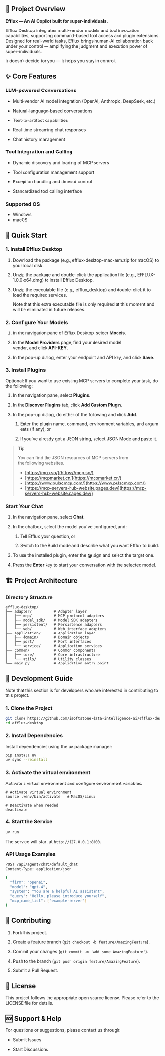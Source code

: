 ## 🚀 Project Overview

**Efflux — An AI Copilot built for super-individuals.**

Efflux Desktop integrates multi-vendor models and tool invocation capabilities, supporting command-based tool access and plugin extensions. Designed for real-world tasks, Efflux brings human-AI collaboration back under your control — amplifying the judgment and execution power of super-individuals.

It doesn’t decide for you — it helps you stay in control.

## ✨ Core Features

### LLM-powered Conversations

*   Multi-vendor AI model integration (OpenAI, Anthropic, DeepSeek, etc.)
    
*   Natural-language-based conversations
    
*   Text-to-artifact capabilities
    
*   Real-time streaming chat responses
    
*   Chat history management
    

###  Tool Integration and Calling

*   Dynamic discovery and loading of MCP servers
    
*   Tool configuration management support
    
*   Exception handling and timeout control
    
*   Standardized tool calling interface
    

### Supported OS

*   Windows
*   macOS
    

## 🚀 Quick Start


### 1. Install Efflux Desktop

1. Download the package (e.g., efflux-desktop-mac-arm.zip for macOS) to your local disk.
   
2. Unzip the package and double-click the application file (e.g., EFFLUX-1.0.0-x64.dmg) to install Efflux Desktop.
   
3. Unzip the executable file (e.g., efflux_desktop) and double-click it to load the required services.
   
   Note that this extra executable file is only required at this moment and will be eliminated in future releases.

### 2. Configure Your Models

1.  In the navigation pane of Efflux Desktop, select **Models**.
    
2.  In the **Model Providers** page, find your desired model vendor, and click **API-KEY**.
    
3.  In the pop-up dialog, enter your endpoint and API key, and click **Save**.
    

### 3. Install Plugins

Optional: If you want to use existing MCP servers to complete your task, do the following:

1.  In the navigation pane, select **Plugins**.
    
2.  In the **Discover Plugins** tab, click **Add Custom Plugin**.
    
3.  In the pop-up dialog, do either of the following and click **Add**.
    
    1.  Enter the plugin name, command, environment variables, and arguments (if any), or 
        
    2.  If you've already got a JSON string, select JSON Mode and paste it.
        

> **Tip**
> 
> You can find the JSON resources of MCP servers from the following websites.
> - [https://mcp.so/](https://mcp.so/)
> - [https://mcpmarket.cn/](https://mcpmarket.cn/)
> - [https://www.pulsemcp.com/](https://www.pulsemcp.com/)
> - [https://mcp-servers-hub-website.pages.dev/](https://mcp-servers-hub-website.pages.dev/)
        

### Start Your Chat

1.  In the navigation pane, select **Chat**.
    
2.  In the chatbox, select the model you've configured, and:
    
    1.  Tell Efflux your question, or
        
    2.  Switch to the Build mode and describe what you want Efflux to build.
        
3.  To use the installed plugin, enter the **@** sign and select the target one.

4.  Press the **Enter** key to start your conversation with the selected model.
    

## 🏗️ Project Architecture

### Directory Structure

```plaintext
efflux-desktop/
├── adapter/          # Adapter layer
│   ├── mcp/          # MCP protocol adapters
│   ├── model_sdk/    # Model SDK adapters
│   ├── persistent/   # Persistence adapters
│   └── web/          # Web interface adapters
├── application/      # Application layer
│   ├── domain/       # Domain objects
│   ├── port/         # Port interfaces
│   └── service/      # Application services
├── common/           # Common components
│   ├── core/         # Core infrastructure
│   └── utils/        # Utility classes
└── main.py           # Application entry point
```

## 🔧 Development Guide


Note that this section is for developers who are interested in contributing to this project.

### 1. Clone the Project

```bash
git clone https://github.com/isoftstone-data-intelligence-ai/efflux-desktop.git
cd efflux-desktop
```

### 2. Install Dependencies


Install dependencies using the uv package manager:

```bash
pip install uv
uv sync --reinstall
```

### 3. Activate the virtual environment

Activate a virtual environment and configure environment variables.

```shell
# Activate virtual environment
source .venv/bin/activate   # MacOS/Linux

# Deactivate when needed
deactivate
```

### 4. Start the Service

```bash
uv run
```

The service will start at `http://127.0.0.1:8000`.

### API Usage Examples

```bash
POST /api/agent/chat/default_chat
Content-Type: application/json

{
  "firm": "openai",
  "model": "gpt-4",
  "system": "You are a helpful AI assistant",
  "query": "Hello, please introduce yourself",
  "mcp_name_list": ["example-server"]
}
```

## 🤝 Contributing

1.  Fork this project.
    
2.  Create a feature branch (`git checkout -b feature/AmazingFeature`).
    
3.  Commit your changes (`git commit -m 'Add some AmazingFeature'`).
    
4.  Push to the branch (`git push origin feature/AmazingFeature`).
    
5.  Submit a Pull Request.
    

## 📄 License

This project follows the appropriate open source license. Please refer to the LICENSE file for details.

## 🆘 Support & Help

For questions or suggestions, please contact us through:

*   Submit Issues
    
*   Start Discussions
    

